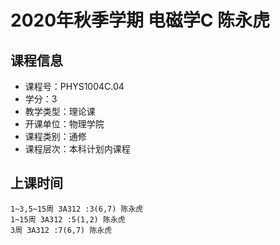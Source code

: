 # 2020年秋季学期 电磁学C 陈永虎






## 课程信息

- 课程号：PHYS1004C.04
- 学分：3
- 教学类型：理论课
- 开课单位：物理学院
- 课程类别：通修
- 课程层次：本科计划内课程

## 上课时间

```
1~3,5~15周 3A312 :3(6,7) 陈永虎
1~15周 3A312 :5(1,2) 陈永虎
3周 3A312 :7(6,7) 陈永虎
```

